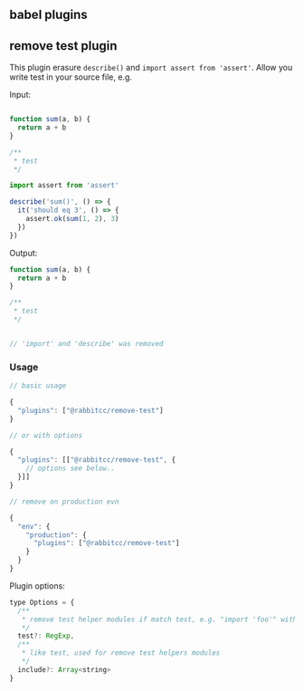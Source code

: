babel plugins
----

## remove test plugin

This plugin erasure `describe()` and `import assert from 'assert'`. Allow you write test in your source file, e.g.

Input:

```js

function sum(a, b) {
  return a + b
}

/**
 * test
 */

import assert from 'assert'

describe('sum()', () => {
  it('should eq 3', () => {
    assert.ok(sum(1, 2), 3)
  })
})
```

Output:

```js
function sum(a, b) {
  return a + b
}

/**
 * test
 */


// 'import' and 'describe' was removed
```

### Usage

```js
// basic usage

{
  "plugins": ["@rabbitcc/remove-test"]
}

// or with options

{
  "plugins": [["@rabbitcc/remove-test", {
    // options see below..
  }]]
}

// remove on production evn

{
  "env": {
    "production": {
      "plugins": ["@rabbitcc/remove-test"]
    }
  }
}
```

Plugin options:

```js
type Options = {
  /**
   * remove test helper modules if match test, e.g. "import 'foo'" with `test: /foo/`
   */
  test?: RegExp,
  /**
   * like test, used for remove test helpers modules
   */
  include?: Array<string>
}
```
